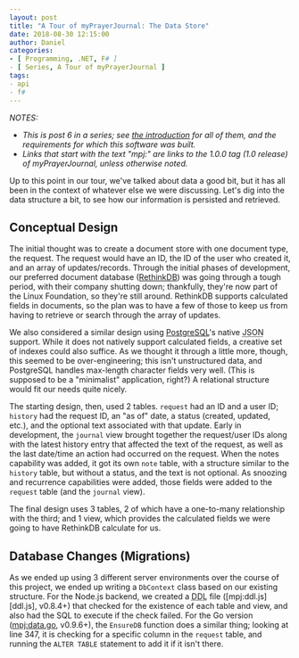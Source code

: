 ```yaml
---
layout: post
title: "A Tour of myPrayerJournal: The Data Store"
date: 2018-08-30 12:15:00
author: Daniel
categories:
- [ Programming, .NET, F# ]
- [ Series, A Tour of myPrayerJournal ]
tags:
- api
- f#
---
```

_NOTES:_
- _This is post 6 in a series; see [the introduction][intro] for all of them, and the requirements for which this software was built._
- _Links that start with the text "mpj:" are links to the 1.0.0 tag (1.0 release) of myPrayerJournal, unless otherwise noted._

Up to this point in our tour, we've talked about data a good bit, but it has all been in the context of whatever else we were discussing. Let's dig into the data structure a bit, to see how our information is persisted and retrieved.

## Conceptual Design

The initial thought was to create a document store with one document type, the request. The request would have an ID, the ID of the user who created it, and an array of updates/records. Through the initial phases of development, our preferred document database ([RethinkDB][]) was going through a tough period, with their company shutting down; thankfully, they're now part of the Linux Foundation, so they're still around. RethinkDB supports calculated fields in documents, so the plan was to have a few of those to keep us from having to retrieve or search through the array of updates.

We also considered a similar design using [PostgreSQL][]'s native <abbr title="JavaScript Object Notation">JSON</abbr> support. While it does not natively support calculated fields, a creative set of indexes could also suffice. As we thought it through a little more, though, this seemed to be over-engineering; this isn't unstructured data, and PostgreSQL handles max-length character fields very well. (This is supposed to be a "minimalist" application, right?) A relational structure would fit our needs quite nicely.

The starting design, then, used 2 tables. `request` had an ID and a user ID; `history` had the request ID, an "as of" date, a status (created, updated, etc.), and the optional text associated with that update. Early in development, the `journal` view brought together the request/user IDs along with the latest history entry that affected the text of the request, as well as the last date/time an action had occurred on the request. When the notes capability was added, it got its own `note` table, with a structure similar to the `history` table, but without a status, and the text is not optional. As snoozing and recurrence capabilities were added, those fields were added to the `request` table (and the `journal` view).

The final design uses 3 tables, 2 of which have a one-to-many relationship with the third; and 1 view, which provides the calculated fields we were going to have RethinkDB calculate for us.

## Database Changes (Migrations)

As we ended up using 3 different server environments over the course of this project, we ended up writing a `DbContext` class based on our existing structure. For the Node.js backend, we created a <abbr title="Data Definition Language">DDL</abbr> file ([mpj:ddl.js][ddl.js], v0.8.4+) that checked for the existence of each table and view, and also had the SQL to execute if the check failed. For the Go version ([mpj:data.go][data.go], v0.9.6+), the `EnsureDB` function does a similar thing; looking at line 347, it is checking for a specific column in the `request` table, and running the `ALTER TABLE` statement to add it if it isn't there.


[intro]: /2018/a-tour-of-myprayerjournal/introduction.html "A Tour of myPrayerJournal: Introduction | The Bit Badger Blog"
[RethinkDB]: https://rethinkdb.com
[PostgreSQL]: https://www.postgresql.org
[ddl]: https://github.com/bit-badger/myPrayerJournal/blob/3c3f0a7981fa8f82d3cc904630960ca43c910cd2/src/api/src/db/ddl.js "api/db/ddl.js | myPrayerJournal | GitHub"
[data.go]: https://github.com/bit-badger/myPrayerJournal/blob/d0ea7cf3c631512ea6b3afba61a25c83aaded6c8/src/api/data/data.go#L307 "api/data/data.go (Line 307) | myPrayerJournal | GitHub"
